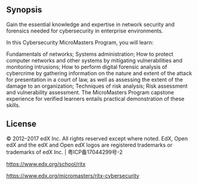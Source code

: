 ## Synopsis

Gain the essential knowledge and expertise in network security and forensics needed for cybersecurity in enterprise environments.

In this Cybersecurity MicroMasters Program, you will learn:

Fundamentals of networks;
Systems administration;
How to protect computer networks and other systems by mitigating vulnerabilities and monitoring intrusions;
How to perform digital forensic analysis of cybercrime by gathering information on the nature and extent of the attack for presentation in a court of law, as well as assessing the extent of the damage to an organization;
Techniques of risk analysis;
Risk assessment and vulnerability assessment.
The MicroMasters Program capstone experience for verified learners entails practical demonstration of these skills.


## License

© 2012–2017 edX Inc. All rights reserved except where noted. EdX, Open edX and the edX and Open edX logos are registered trademarks or trademarks of edX Inc. | 粤ICP备17044299号-2

https://www.edx.org/school/ritx

https://www.edx.org/micromasters/ritx-cybersecurity 
